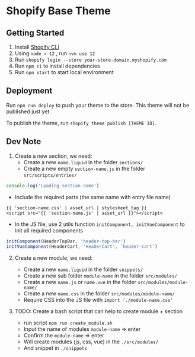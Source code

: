 # Shopify Base Theme

## Getting Started

1. Install [Shopify CLI](https://shopify.dev/themes/tools/cli)
2. Using `node > 12` , run `nvm use 12`
3. Run `shopify login --store your-store-domain.myshopify.com`
4. Run `npm ci` to install dependencies
5. Run `npm start` to start local environment

## Deployment

Run `npm run deploy` to push your theme to the store. This theme will not be published just yet.

To publish the theme, run `shopify theme publish [THEME ID]`.

## Dev Note
1. Create a new section, we need:
   - Create a new `name.liquid` in the folder `sections/`
   - Create a new empty `section-name.js` in the folder `src/scripts/entries/`
```js
console.log('Loading section name')
```
   - Include the required parts (the same name with entry file name)
```liquid
{{ 'section-name.css' | asset_url | stylesheet_tag }}
<script src="{{ 'section-name.js' | asset_url }}"></script>
```
  - In the JS file, use 2 utils function `initComponent, initVueComponent` to init all required components
```js
initComponent(HeaderTopBar, 'header-top-bar')
initVueComponent(HeaderCart, 'HeaderCart', 'header-cart')
```

2. Create a new module, we need:
   - Create a new `name.liquid` in the folder `snippets/`
   - Create a new sub folder `module-name` in the folder `src/modules/`
   - Create a new `name.js` or `name.vue` in the folder `src/modules/module-name/`
   - Create a new `name.css` in the folder `src/modules/module-name/`
   - Require CSS into the JS file with `import './module-name.css'`

3. TODO: Create a bash script that can help to create module + section
   - run script `npm run create_module.sh`
   - Input the name of modules `module-name` => enter
   - Confirm the `module-name` => enter
   - Will create modules (js, css, vue) in the `./src/modules/`
   - And snippet in `./snippets`
